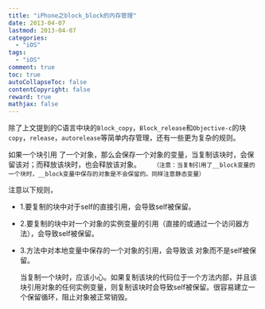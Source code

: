 ```yaml
---
title: "iPhone之block_block的内存管理"
date: 2013-04-07
lastmod: 2013-04-07
categories:
  - "iOS"
tags:
  - "iOS"
comment: true
toc: true
autoCollapseToc: false
contentCopyright: false
reward: true
mathjax: false
---
```



   除了上文提到的C语言中块的`Block_copy`，`Block_release`和`Objective-c`的块`copy`，`release`，`autorelease`等简单内存管理，还有一些更为复杂的规则。
     
   如果一个块引用 了一个对象，那么会保存一个对象的变量，当复制该块时，会保留该对；而释放该块时，也会释放该对象。
`   （注意：当复制引用了__block变量的一个块时，__block变量中保存的对象是不会保留的。同样注意静态变量）`
 
 
 注意以下规则，

* 1.要复制的块中对于self的直接引用，会导致self被保留。
* 2.要复制的块中对一个对象的实例变量的引用（直接的或通过一个访问器方法），会导致self被保留。
* 3.方法中对本地变量中保存的一个对象的引用，会导致该 对象而不是self被保留。
    
    当复制一个块时，应该小心。如果复制该块的代码位于一个方法内部，并且该块引用对象的任何实例变量，则复制该块时会导致self被保留。很容易建立一个保留循环，阻止对象被正常销毁。

